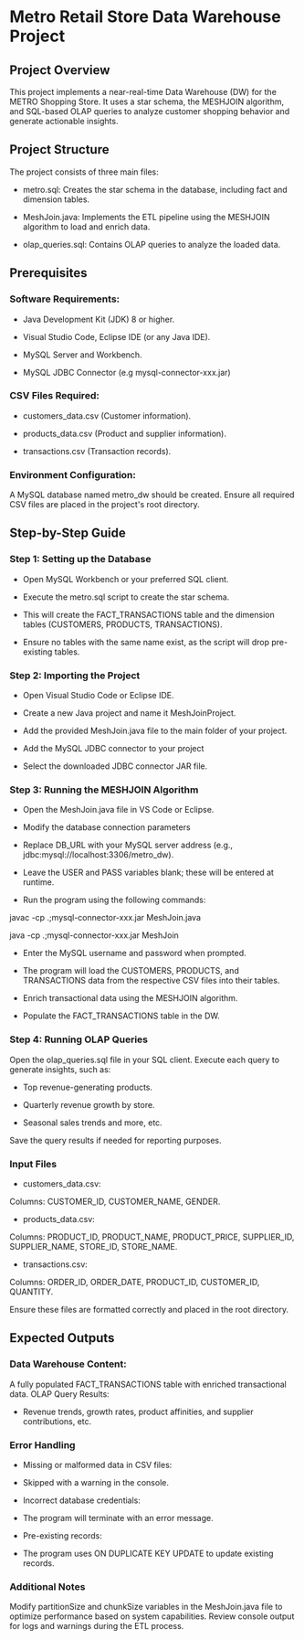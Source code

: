 # Metro Retail Store Data Warehouse Project

## Project Overview
This project implements a near-real-time Data Warehouse (DW) for the METRO Shopping Store. It uses a star schema, the MESHJOIN algorithm, and SQL-based OLAP queries to analyze customer shopping behavior and generate actionable insights.

## Project Structure
The project consists of three main files:
 
- metro.sql: Creates the star schema in the database, including fact and dimension tables.

- MeshJoin.java: Implements the ETL pipeline using the MESHJOIN algorithm to load and enrich data.

- olap_queries.sql: Contains OLAP queries to analyze the loaded data.

## Prerequisites
### Software Requirements:

- Java Development Kit (JDK) 8 or higher.

- Visual Studio Code, Eclipse IDE (or any Java IDE).

- MySQL Server and Workbench.

- MySQL JDBC Connector (e.g mysql-connector-xxx.jar)

### CSV Files Required:

- customers_data.csv (Customer information).

- products_data.csv (Product and supplier information).

- transactions.csv (Transaction records).

### Environment Configuration:

A MySQL database named metro_dw should be created. Ensure all required CSV files are placed in the project's root directory.

## Step-by-Step Guide

### Step 1: Setting up the Database

- Open MySQL Workbench or your preferred SQL client.

- Execute the metro.sql script to create the star schema.

- This will create the FACT_TRANSACTIONS table and the dimension tables (CUSTOMERS, PRODUCTS, TRANSACTIONS).

- Ensure no tables with the same name exist, as the script will drop pre-existing tables.

### Step 2: Importing the Project

- Open Visual Studio Code or Eclipse IDE.

- Create a new Java project and name it MeshJoinProject.

- Add the provided MeshJoin.java file to the main folder of your project.

- Add the MySQL JDBC connector to your project

- Select the downloaded JDBC connector JAR file.

### Step 3: Running the MESHJOIN Algorithm

- Open the MeshJoin.java file in VS Code or Eclipse.

- Modify the database connection parameters

- Replace DB_URL with your MySQL server address (e.g., jdbc:mysql://localhost:3306/metro_dw).

- Leave the USER and PASS variables blank; these will be entered at runtime.

- Run the program using the following commands:

javac -cp .;mysql-connector-xxx.jar MeshJoin.java

java -cp .;mysql-connector-xxx.jar MeshJoin

- Enter the MySQL username and password when prompted.

- The program will load the CUSTOMERS, PRODUCTS, and TRANSACTIONS data from the respective CSV files into their tables.

- Enrich transactional data using the MESHJOIN algorithm.

- Populate the FACT_TRANSACTIONS table in the DW.

### Step 4: Running OLAP Queries

Open the olap_queries.sql file in your SQL client. Execute each query to generate insights, such as:

- Top revenue-generating products.

- Quarterly revenue growth by store.

- Seasonal sales trends and more, etc. 

Save the query results if needed for reporting purposes.

### Input Files

- customers_data.csv:

Columns: CUSTOMER_ID, CUSTOMER_NAME, GENDER.

- products_data.csv:

Columns: PRODUCT_ID, PRODUCT_NAME, PRODUCT_PRICE, SUPPLIER_ID, SUPPLIER_NAME, STORE_ID, 
STORE_NAME.

- transactions.csv:

Columns: ORDER_ID, ORDER_DATE, PRODUCT_ID, CUSTOMER_ID, QUANTITY.

Ensure these files are formatted correctly and placed in the root directory.

## Expected Outputs

### Data Warehouse Content:

A fully populated FACT_TRANSACTIONS table with enriched transactional data.
OLAP Query Results:

- Revenue trends, growth rates, product affinities, and supplier contributions, etc.

### Error Handling

- Missing or malformed data in CSV files:

- Skipped with a warning in the console.

- Incorrect database credentials:

- The program will terminate with an error message.

- Pre-existing records:

- The program uses ON DUPLICATE KEY UPDATE to update existing records.

### Additional Notes

Modify partitionSize and chunkSize variables in the MeshJoin.java file to optimize performance based on system capabilities. Review console output for logs and warnings during the ETL process.
